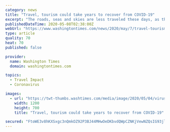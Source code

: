 ```yaml
---
category: news
title: "Travel, tourism could take years to recover from COVID-19"
excerpt: "The roads, seas and skies are less traveled these days, as the travel and tourism industry hear the incredible sucking sound of the global COVID-19 pandemic."
publishedDateTime: 2020-05-08T02:38:00Z
webUrl: "https://www.washingtontimes.com/news/2020/may/7/travel-tourism-could-take-years-to-recover-from-co/"
type: article
quality: 70
heat: 70
published: false

provider:
  name: Washington Times
  domain: washingtontimes.com

topics:
  - Travel Impact
  - Coronavirus

images:
  - url: "https://twt-thumbs.washtimes.com/media/image/2020/05/04/virus_outbreak_hawaii_ocean_isolation_67311_c0-456-5472-3648_s1200x700.jpg?00d8379b75bb2ff192d45125ded6cbe6c9220e39"
    width: 1200
    height: 700
    title: "Travel, tourism could take years to recover from COVID-19"

secured: "FtoWE3v8hKXSxgc3nQmkOZ92P3BJ44MHwOeDKbvdQWpCZNKjVewNZQsIG93jlKKFgBk6YYuHY4Uo19F1I/G9VT08hHkzJL4FkNIG8s3rSeUrGMQkl4M1hMFyPmZx3WyLaNXNgDng9UQpMCvsGyeQ3ywPg94q0PEZB1NneY5OBfbxXMPBxg/xlFl75E+CjIZfmZNPfoXjw/Vs+bHbAtsuvd1UzBufHT5NewsUCvECoNBpL3cEL2ox959p557qh2hwlNfr5YIYgMR03ZZWYUXOgXnbZck6bGmIHBlaGDA8gGkxGhy7g2PaRA0Be/zjgKUn1P99mo/PKlBodrriq7jsWE9c5wahXwMh9U1wu2w8dsR0FzpfjbqPsQWVHV3H3sGEo3ac4WtWlNw5iWoDCvSstKX/udaSCoqPQXHdnjLDxPL4/67PQGBacH04WWxfG3EHenCI4SvuqvEyEpOT/H/SnrT0xf6r8th03BAtmYyOiFY=;Yz/hT18uDB9TVoY4JtWEuA=="
---
```


